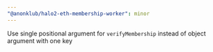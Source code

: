 ```yaml
---
"@anonklub/halo2-eth-membership-worker": minor
---
```


Use single positional argument for `verifyMembership` instead of object argument with one key
